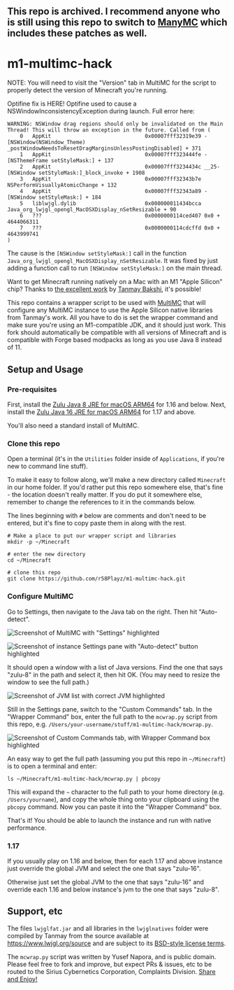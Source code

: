 ## This repo is archived. I recommend anyone who is still using this repo to switch to [ManyMC](https://github.com/MinecraftMachina/ManyMC) which includes these patches as well.

# m1-multimc-hack
NOTE: You will need to visit the "Version" tab in MultiMC for the script to properly detect the version of Minecraft you're running.


Optifine fix is HERE!
Optifine used to cause a NSWindowInconsistencyException during launch. Full error here:
```
WARNING: NSWindow drag regions should only be invalidated on the Main Thread! This will throw an exception in the future. Called from (
	0   AppKit                              0x00007fff32319e39 -[NSWindow(NSWindow_Theme) _postWindowNeedsToResetDragMarginsUnlessPostingDisabled] + 371
	1   AppKit                              0x00007fff323444fe -[NSThemeFrame setStyleMask:] + 137
	2   AppKit                              0x00007fff3234434c __25-[NSWindow setStyleMask:]_block_invoke + 1908
	3   AppKit                              0x00007fff32343b7e NSPerformVisuallyAtomicChange + 132
	4   AppKit                              0x00007fff32343a89 -[NSWindow setStyleMask:] + 184
	5   liblwjgl.dylib                      0x000000011434bcca Java_org_lwjgl_opengl_MacOSXDisplay_nSetResizable + 90
	6   ???                                 0x0000000114ced407 0x0 + 4644066311
	7   ???                                 0x0000000114cdcffd 0x0 + 4643999741
)

```

The cause is the `[NSWindow setStyleMask:]` call in the function `Java_org_lwjgl_opengl_MacOSXDisplay_nSetResizable`.
It was fixed by just adding a function call to run `[NSWindow setStyleMask:]` on the main thread.

Want to get Minecraft running natively on a Mac with an M1 "Apple Silicon" chip? Thanks to [the excellent work](https://gist.github.com/tanmayb123/d55b16c493326945385e815453de411a) by [Tanmay Bakshi](https://gist.github.com/tanmayb123), it's possible!

This repo contains a wrapper script to be used with [MultiMC](https://multimc.org) that will configure any MultiMC instance to use the Apple Silicon native libraries from Tanmay's work. All you have to do is set the wrapper command and make sure you're using an M1-compatible JDK, and it should just work. This fork should automatically be compatible with all versions of Minecraft and is compatible with Forge based modpacks as long as you use Java 8 instead of 11.

## Setup and Usage

### Pre-requisites

First, install the [Zulu Java 8 JRE for macOS ARM64](https://cdn.azul.com/zulu/bin/zulu8.52.0.23-ca-jre8.0.282-macosx_aarch64.dmg) for 1.16 and below.
Next, install the  [Zulu Java 16 JRE for macOS ARM64](https://cdn.azul.com/zulu/bin/zulu16.30.19-ca-jdk16.0.1-macosx_aarch64.dmg) for 1.17 and above.

You'll also need a standard install of MultiMC.

### Clone this repo

Open a terminal (it's in the `Utilities` folder inside of `Applications`, if you're new to command line stuff).

To make it easy to follow along, we'll make a new directory called `Minecraft` in our home folder. If you'd rather put this repo somewhere else, that's fine - the location doesn't really matter. If you do put it somewhere else, remember to change the references to it in the commands below.

The lines beginning with `#` below are comments and don't need to be entered, but it's fine to copy paste them in along with the rest.

```shell
# Make a place to put our wrapper script and libraries
mkdir -p ~/Minecraft

# enter the new directory
cd ~/Minecraft

# clone this repo
git clone https://github.com/r58Playz/m1-multimc-hack.git
```

### Configure MultiMC

Go to Settings, then navigate to the Java tab on the right. Then hit "Auto-detect".

![Screenshot of MultiMC with "Settings" highlighted](./screenshots/settings.png)

![Screenshot of instance Settings pane with "Auto-detect" button highlighted](./screenshots/detect-jvm.png)

It should open a window with a list of Java versions. Find the one that says "zulu-8" in the path and select it, then hit OK. (You may need to resize the window to see the full path.)

![Screenshot of JVM list with correct JVM highlighted](./screenshots/select-zulu-jvm.png)

Still in the Settings pane, switch to the "Custom Commands" tab. In the "Wrapper Command" box, enter the full path to the `mcwrap.py` script from this repo, e.g. `/Users/your-username/stuff/m1-multimc-hack/mcwrap.py`.

![Screenshot of Custom Commands tab, with Wrapper Command box highlighted](./screenshots/custom-command.png)

An easy way to get the full path (assuming you put this repo in `~/Minecraft`) is to open a terminal and enter:

```shell
ls ~/Minecraft/m1-multimc-hack/mcwrap.py | pbcopy
```

This will expand the `~` character to the full path to your home directory (e.g. `/Users/yourname`), and copy the whole thing onto your clipboard using the `pbcopy` command. Now you can paste it into the "Wrapper Command" box.

That's it! You should be able to launch the instance and run with native performance.

### 1.17
If you usually play on 1.16 and below, then for each 1.17 and above instance just override the global JVM and select the one that says "zulu-16".

Otherwise just set the global JVM to the one that says "zulu-16" and override each 1.16 and below instance's jvm to the one that says "zulu-8".

## Support, etc

The files `lwjglfat.jar` and all libraries in the `lwjglnatives` folder were compiled by Tanmay from the source available at https://www.lwjgl.org/source and are subject to its [BSD-style license terms](https://github.com/LWJGL/lwjgl3/blob/master/LICENSE.md).

The `mcwrap.py` script was written by Yusef Napora, and is public domain. Please feel free to fork and improve, but expect PRs & issues, etc to be routed to the Sirius Cybernetics Corporation, Complaints Division. [Share and Enjoy!](https://hitchhikers.fandom.com/wiki/Share_and_Enjoy)
